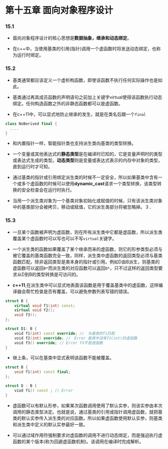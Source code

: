 # 第十五章 面向对象程序设计

### 15.1

+ 面向对象程序设计的核心思想是**数据抽象，继承和动态绑定**。

+ 在c++中，当使用基类的引用(指针)调用一个虚函数时将发送动态绑定，也称为运行时绑定。

### 15.2

+ 基类通常都应该定义一个虚析构函数，即使该函数不执行任何实际操作也是如此。

+ 基类通过再其成员函数的声明语句之前加上关键字virtual使得该函数执行动态绑定。任何构造函数之外的非静态函数都可以是虚函数。

+ 在c++11中，可以显式地防止继承的发生，就是在类名后跟一个`final`
```c++
class NoBerived final {
  ....
}
```

+ 和内置指针一样，智能指针类也支持派生类向基类的类型转换。

+ 一个变量或其他表达式的**静态类型**是在编译时已知的，它是变量声明时的类型或表达式生成的类型。**动态类型**则是变量或表达式表示的内存中对象的类型，直到运行时才可知。

+ 通过基类的指针或引用绑定派生类的时候不一定安全，所以如果基类中含有一个或多个虚函数的时候可以使用**dynamic_cast**请求一个类型转换，该类型转换的安全检查会在运行时执行。

+ 当用一个派生类对象为一个基类对象初始化或赋值的时候，只有该派生类对象中的基类部分会被拷贝，移动或赋值，它的派生类部分将被忽略掉。３．


### 15.3

+ 一旦某个函数被声明为虚函数，则在所有派生类中它都是虚函数，所以派生类覆盖某个虚函数时可以写也可以不写`virtual`关键字。

+ 一个派生类的函数如果覆盖了某个继承而来的虚函数，则它的形参类型必须与被它覆盖的基类函数完全一致，同样，派生类中虚函数的返回类型必须与基类函数匹配，除非返回类型是类本身的指针或引用。例如D由B派生，则基类的虚函数可以返回`B*`而派生类的对应函数可以返回`D*`，只不过这样的返回类型要求从D到B的类型转换是可访问的。

+ **c++11**,在派生类中可以显式地表面该函数是用于覆盖基类中的虚函数，这样编译器会帮忙检查是否有覆盖，可以避免参数列表写错的错误。
```c++
struct B {
    virtual void f1(int) const;
    virtual void f2();
    void f3();
};

struct D1: B {
    void f1(int) const override; //　与基类的f1匹配
    void f2(int) override; //　Error 基类中没有f2(int)的虚函数
    void f3() override; // Error f3不是虚函数
}
```

+ 继上条，可以在基类中显式表明该函数不能被覆盖。
```c++
struct B {
    void f1(int) const final;
};

struct D : B {
    viod f1() const ; // Error
}
```

+ 虚函数可以有默认形参，如果某次函数调用使用了默认实参，则该实参由本次调用的静态类型决定。也就是说，通过基类的引用或指针调用虚函数，就把基类的默认实参传入派生类的对应函数。所以如果虚函数使用默认实参，则基类和派生类中定义的默认实参最好一致。

+ 可以通过域作用符强制要求对虚函数的调用不进行动态绑定，而是强迫执行虚函数的某个版本(称为回避虚函数机制)。该调用在编译时完成解析。
